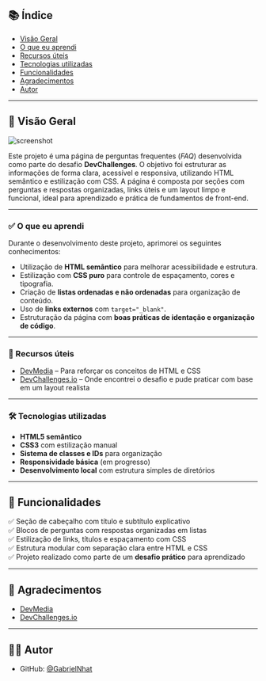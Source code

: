 ## 📚 Índice
- [Visão Geral](#visão-geral)
- [O que eu aprendi](#o-que-eu-aprendi)
- [Recursos úteis](#recursos-úteis)
- [Tecnologias utilizadas](#tecnologias-utilizadas)
- [Funcionalidades](#funcionalidades)
- [Agradecimentos](#agradecimentos)
- [Autor](#autor)

---

## 📌 Visão Geral
![screenshot](https://github.com/user-attachments/assets/6ae8c8e9-e346-49c3-b1dd-fe1627906673)

Este projeto é uma página de perguntas frequentes (_FAQ_) desenvolvida como parte do desafio **DevChallenges**. O objetivo foi estruturar as informações de forma clara, acessível e responsiva, utilizando HTML semântico e estilização com CSS. A página é composta por seções com perguntas e respostas organizadas, links úteis e um layout limpo e funcional, ideal para aprendizado e prática de fundamentos de front-end.

---

### ✅ O que eu aprendi
Durante o desenvolvimento deste projeto, aprimorei os seguintes conhecimentos:

- Utilização de **HTML semântico** para melhorar acessibilidade e estrutura.  
- Estilização com **CSS puro** para controle de espaçamento, cores e tipografia.  
- Criação de **listas ordenadas e não ordenadas** para organização de conteúdo.  
- Uso de **links externos** com `target="_blank"`.  
- Estruturação da página com **boas práticas de identação e organização de código**.

---

### 🔗 Recursos úteis
- [DevMedia](https://www.devmedia.com.br) – Para reforçar os conceitos de HTML e CSS  
- [DevChallenges.io](https://devchallenges.io) – Onde encontrei o desafio e pude praticar com base em um layout realista

---

### 🛠 Tecnologias utilizadas
- **HTML5 semântico**  
- **CSS3** com estilização manual  
- **Sistema de classes e IDs** para organização  
- **Responsividade básica** (em progresso)  
- **Desenvolvimento local** com estrutura simples de diretórios

---

## 🌟 Funcionalidades

✅ Seção de cabeçalho com título e subtítulo explicativo  
✅ Blocos de perguntas com respostas organizadas em listas  
✅ Estilização de links, títulos e espaçamento com CSS  
✅ Estrutura modular com separação clara entre HTML e CSS  
✅ Projeto realizado como parte de um **desafio prático** para aprendizado

---

## 🙏 Agradecimentos
- [DevMedia](https://www.devmedia.com.br)  
- [DevChallenges.io](https://devchallenges.io)

---

## 👨‍💻 Autor
- GitHub: [@GabrielNhat](https://github.com/GabrielNhat)
